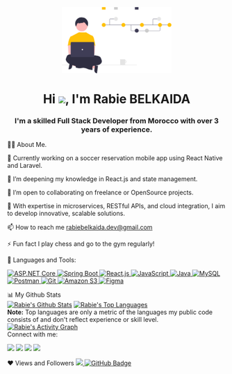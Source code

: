 <div align="center"><a href="#"><img width="50%" height="auto" src="undraw_version_control_re_mg66.svg" height="170px"/></a></div> <h1 align="center">Hi <img src="https://raw.githubusercontent.com/MartinHeinz/MartinHeinz/master/wave.gif" width="30px">, I'm Rabie BELKAIDA</h1> <h3 align="center">I'm a skilled Full Stack Developer from Morocco with over 3 years of experience.</h3>
🙋‍♂️ About Me.

🔭 Currently working on a soccer reservation mobile app using React Native and Laravel.

🌱 I’m deepening my knowledge in React.js and state management.

👯 I’m open to collaborating on freelance or OpenSource projects.

💼 With expertise in microservices, RESTful APIs, and cloud integration, I aim to develop innovative, scalable solutions.

📫 How to reach me rabiebelkaida.dev@gmail.com

⚡ Fun fact I play chess and go to the gym regularly!

🚀 Languages and Tools:
<p align="left"> <a href="https://dotnet.microsoft.com/" target="_blank"> <img src="https://img.icons8.com/color/48/net-framework.png" alt="ASP.NET Core"/> </a> <a href="https://spring.io/projects/spring-boot" target="_blank"> <img src="https://img.icons8.com/color/48/spring-logo.png" alt="Spring Boot"/> </a> <a href="https://reactjs.org/" target="_blank"> <img src="https://img.icons8.com/color/48/react-native.png" alt="React.js"/> </a> <a href="https://developer.mozilla.org/en-US/docs/Web/JavaScript" target="_blank"> <img src="https://img.icons8.com/color/48/javascript.png" alt="JavaScript"/> </a> <a href="https://www.java.com" target="_blank"> <img src="https://img.icons8.com/color/48/java-coffee-cup-logo.png" alt="Java"/> </a> <a href="https://www.mysql.com/" target="_blank"> <img src="https://img.icons8.com/fluent/48/mysql-logo.png" alt="MySQL"/> </a> <a href="https://postman.com" target="_blank"> <img src="https://www.vectorlogo.zone/logos/getpostman/getpostman-icon.svg" width="45" height="45" alt="Postman"/> </a> <a href="https://git-scm.com/" target="_blank"> <img src="https://img.icons8.com/color/48/git.png" alt="Git"/> </a> <a href="https://aws.amazon.com/s3/" target="_blank"> <img src="https://img.icons8.com/color/48/amazon-web-services.png" alt="Amazon S3"/> </a> <a href="https://www.figma.com/" target="_blank"> <img src="https://img.icons8.com/color/48/figma--v1.png" alt="Figma"/> </a> </p>
📊 My Github Stats
<br/> <a href="https://github.com/rabiebe/github-readme-stats"><img alt="Rabie's Github Stats" src="https://github-readme-stats.vercel.app/api?username=rabiebe&show_icons=true&count_private=true&theme=react&hide_border=true&bg_color=0D1117" /></a> <a href="https://github.com/rabiebe/github-readme-stats"><img alt="Rabie's Top Languages" src="https://github-readme-stats.vercel.app/api/top-langs/?username=rabiebe&langs_count=8&count_private=true&layout=compact&theme=react&hide_border=true&bg_color=0D1117" /></a> <br/> <b>Note:</b> Top languages are only a metric of the languages my public code consists of and don't reflect experience or skill level. <br/>
<a href="https://github.com/rabiebe/github-readme-activity-graph"><img alt="Rabie's Activity Graph" src="https://activity-graph.herokuapp.com/graph?username=rabiebe&bg_color=0D1117&color=5BCDEC&line=5BCDEC&point=FFFFFF&hide_border=true" /></a>

<br/>
Connect with me:
<p align="left"> <a href="https://www.linkedin.com/in/rabie-belkaida/"><img src="https://img.icons8.com/fluent/48/linkedin.png"/></a> <a href="https://twitter.com/r_belkaida"><img src="https://img.icons8.com/fluent/48/twitter.png"/></a> <a href="https://www.instagram.com/belpublisher/"><img src="https://img.icons8.com/fluent/48/instagram-new.png"/></a> <a href="https://www.youtube.com/channel/UCuSc8AMU8_jMtt-KIJCwLCw"><img src="https://img.icons8.com/color/48/youtube-play.png"/></a> </p>
❤ Views and Followers
<a href="https://github.com/Meghna-DAS/github-profile-views-counter"> <img src="https://komarev.com/ghpvc/?username=rabiebe"> </a> <a href="https://github.com/rabiebe?tab=followers"><img src="https://img.shields.io/github/followers/rabiebe?label=Followers&style=social" alt="GitHub Badge"></a>
